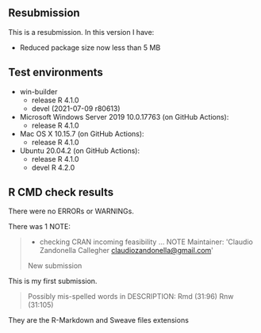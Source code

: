 ## Resubmission

This is a resubmission. In this version I have:

* Reduced package size now less than 5 MB


## Test environments
* win-builder
  - release R 4.1.0
  - devel (2021-07-09 r80613)
* Microsoft Windows Server 2019 10.0.17763 (on GitHub Actions):
  - release R 4.1.0
* Mac OS X 10.15.7 (on GitHub Actions):
  - release R 4.1.0
* Ubuntu 20.04.2 (on GitHub Actions):
  - release R 4.1.0
  - devel R 4.2.0

## R CMD check results
There were no ERRORs or WARNINGs. 

There was 1 NOTE:

> * checking CRAN incoming feasibility ... NOTE
> Maintainer: 'Claudio Zandonella Callegher <claudiozandonella@gmail.com>'
>
> New submission

This is my first submission.

> Possibly mis-spelled words in DESCRIPTION:
>  Rmd (31:96)
>  Rnw (31:105)

They are the R-Markdown and Sweave files extensions  


